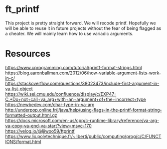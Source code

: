 # ft_printf
This project is pretty straight forward. We will recode printf. Hopefully we will be able to reuse it in future projects without the fear of being flagged as a cheater. We will mainly learn how to use variadic arguments.

# Resources
https://www.cprogramming.com/tutorial/printf-format-strings.html <br />
https://blog.aaronballman.com/2012/06/how-variable-argument-lists-work-in-c/ <br />
https://stackoverflow.com/questions/38023473/include-first-argument-in-va-list-object <br />
https://wiki.sei.cmu.edu/confluence/display/c/EXP47-C.+Do+not+call+va_arg+with+an+argument+of+the+incorrect+type <br />
https://newbedev.com/char-type-in-va-arg <br />
http://underpop.online.fr/j/java/help/using-flags-in-the-printf-format-string-formatted-output.html.gz <br />
https://docs.microsoft.com/en-us/cpp/c-runtime-library/reference/va-arg-va-copy-va-end-va-start?view=msvc-170 <br />
https://velog.io/@ljiwoo59/ftprintf <br />
https://www.lix.polytechnique.fr/~liberti/public/computing/prog/c/C/FUNCTIONS/format.html
